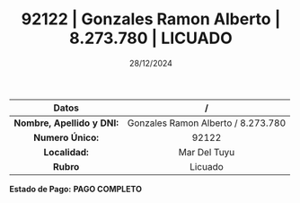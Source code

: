 ﻿---
title: 92122 | Gonzales Ramon Alberto | 8.273.780 | LICUADO
date: 28/12/2024
draft: false
tags: ['mar-del-tuyu', 'titular', 'licuado']
---

|          **Datos**          |  /  |
|:---------------------------:|:---:|
| **Nombre, Apellido y DNI:** | Gonzales Ramon Alberto / 8.273.780 |
|      **Numero Único:**      | 92122 |
|        **Localidad:**       | Mar Del Tuyu |
|          **Rubro**          | Licuado |

**Estado de Pago:** **PAGO COMPLETO**
